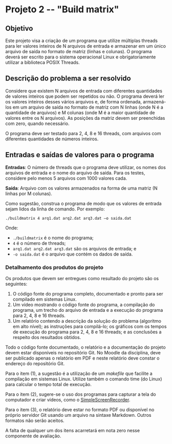 # Projeto 2 -- "Build matrix"
## Objetivo
Este projeto visa a criação de um programa que utilize múltiplas threads para ler valores inteiros de N arquivos de entrada e armazenar em um único arquivo de saída no formato de matriz (linhas e colunas). O programa deverá ser escrito para o sistema operacional Linux e obrigatoriamente utilizar a biblioteca POSIX Threads.

## Descrição do problema a ser resolvido
Considere que existem N arquivos de entrada com diferentes quantidades de valores inteiros que podem ser repetidos ou não. O programa deverá ler os valores inteiros desses vários arquivos e, de forma ordenada, armazená-los em um arquivo de saída no formato de matriz com N linhas (onde N é a quantidade de arquivos) e M colunas (onde M é a maior quantidade de valores entre os N arquivos). As posições da matriz devem ser preenchidas com zero, quando necessário.

O programa deve ser testado para 2, 4, 8 e 16 threads, com arquivos com diferentes quantidades de números inteiros.

## Entradas e saídas de valores para o programa
**Entradas**: O número de threads que o programa deve utilizar, os nomes dos arquivos de entrada e o nome do arquivo de saída. Para os testes, considere pelo menos 5 arquivos com 1000 valores cada.

**Saída**: Arquivo com os valores armazenados na forma de uma matriz (N linhas por M colunas).

Como sugestão, construa o programa de modo que os valores de entrada sejam lidos da linha de comando. Por exemplo:

```shell
./buildmatrix 4 arq1.dat arq2.dat arq3.dat –o saida.dat
```

Onde:
*	`./buildmatrix` é o nome do programa; 
*	`4` é o número de threads; 
*	`arq1.dat arq2.dat arq3.dat` são os arquivos de entrada; e 
*	`-o saida.dat` é o arquivo que contém os dados de saída.


### Detalhamento dos produtos do projeto
Os produtos que devem ser entregues como resultado do projeto são os seguintes:

1. O código fonte do programa completo, documentado e pronto para ser compilado em sistemas Linux.
2. Um vídeo mostrando o código fonte do programa, a compilação do programa, um trecho do arquivo de entrada e a execução do programa para 2, 4, 8 e 16 threads.
3. Um relatório contendo a descrição da solução do problema (algoritmo em alto nível); as instruções para compilá-lo; os gráficos com os tempos de execução do programa para 2, 4, 8 e 16 threads; e as conclusões a respeito dos resultados obtidos.

Todo o código fonte documentado, o relatório e a documentação do projeto devem estar disponíveis no repositório Git. No Moodle da disciplina, deve ser publicado apenas o relatório em PDF e neste relatório deve constar o endereço do repositório Git.

Para o item (1), a sugestão é a utilização de um _makefile_ que facilite a compilação em sistemas Linux. Utilize também o comando time (do Linux) para calcular o tempo total de execução.

Para o item (2), sugere-se o uso dos programas para capturar a tela do computador e criar vídeos, como o [SimpleScreenRecorder](http://www.maartenbaert.be/simplescreenrecorder).

Para o item (3), o relatório deve estar no formato PDF ou disponível no próprio servidor Git usando um arquivo na sintaxe Markdown. Outros formatos não serão aceitos.

A falta de qualquer um dos itens acarretará em nota zero nesse componente de avaliação.
